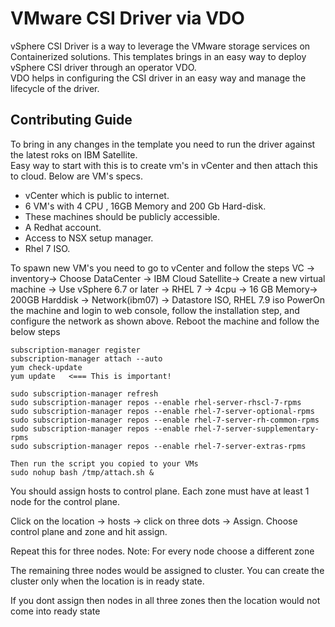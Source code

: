 # VMware CSI Driver via VDO

vSphere CSI Driver is a way to leverage the VMware storage services on Containerized solutions. This templates brings in an easy way to deploy vSphere CSI driver through an operator VDO.  
VDO helps in configuring the CSI driver in an easy way and manage the lifecycle of the driver.

## Contributing Guide
To bring in any changes in the template you need to run the driver against the latest roks on IBM Satellite.  
Easy way to start with this is to create vm's in vCenter and then attach this to cloud. Below are VM's specs.
- vCenter which is public to internet. 
- 6 VM's with 4 CPU , 16GB Memory and 200 Gb Hard-disk.   
- These machines should be publicly accessible. 
- A Redhat account. 
- Access to NSX setup manager. 
- Rhel 7 ISO. 

To spawn new VM's you need to go to vCenter and follow the steps
VC → inventory→ Choose DataCenter → IBM Cloud Satellite→ Create a new virtual machine → 
Use vSphere 6.7 or later → RHEL 7 → 4cpu → 16 GB Memory→ 200GB Harddisk → Network(ibm07) → Datastore ISO, RHEL 7.9 iso 
PowerOn the machine and login to web console, follow the installation step, and configure the network as shown above.
Reboot the machine and follow the below steps
```
subscription-manager register
subscription-manager attach --auto
yum check-update
yum update   <=== This is important!

sudo subscription-manager refresh
sudo subscription-manager repos --enable rhel-server-rhscl-7-rpms
sudo subscription-manager repos --enable rhel-7-server-optional-rpms
sudo subscription-manager repos --enable rhel-7-server-rh-common-rpms
sudo subscription-manager repos --enable rhel-7-server-supplementary-rpms
sudo subscription-manager repos --enable rhel-7-server-extras-rpms

Then run the script you copied to your VMs
sudo nohup bash /tmp/attach.sh &
```

You should assign hosts to control plane. Each zone must have at least 1 node for the control plane.

Click on the location -> hosts -> click on three dots -> Assign.
Choose control plane and zone and hit assign. 

Repeat this for three nodes.
Note: For every node choose a different zone

The remaining three nodes would be assigned to cluster. You can create the cluster only when the location is in ready state.

If you dont assign then nodes in all three zones then the location would not come into ready state
